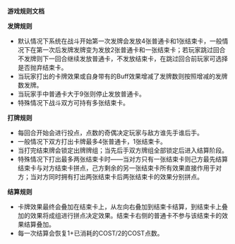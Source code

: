 **游戏规则文档**

**发牌规则**

* 默认情况下系统在战斗开始第一次发牌会发放4张普通卡和1张结束卡，一般情况下在第一次后发牌发牌变为发放2张普通卡和一张结束卡；若玩家跳过回合不发牌则下一回合继续发放普通卡，不发放结束卡，在跳过回合前玩家可选择是否抛弃结束卡。
* 当玩家打出的卡牌效果或自身带有的Buff效果增减了发牌数则按照增减的发牌数发牌。
* 当玩家手中普通卡大于9张则停止发放普通卡。
* 特殊情况下战斗双方可持有多张结束卡。

**打牌规则**

* 每回合开始会进行投点，点数的奇偶决定玩家与敌方谁先手谁后手。
* 一般情况下双方打出卡牌最多4张普通卡，1张结束卡。
* 当打完结束牌会锁定出牌牌组；当先后手双方牌组全部锁定后进入结算阶段。
* 特殊情况下打出最多两张结束卡时——当对方只有一张结束卡则己方最先结算结束卡与对方结束卡拼点，己方剩余的另一张结束卡所有效果直接作用于对方；当对方同时拥有打出两张结束卡后两张结束卡的效果分别拼点。

**结算规则**

* 卡牌效果最终会叠加在结束卡上，从左向右叠加到结束卡结算，到结束卡上叠加的效果将成组进行拼点决定效果。结束卡右侧的普通卡不参与该结束卡的效果结算叠加。
* 每一次结算会恢复1+已消耗的COST/2的COST点数。